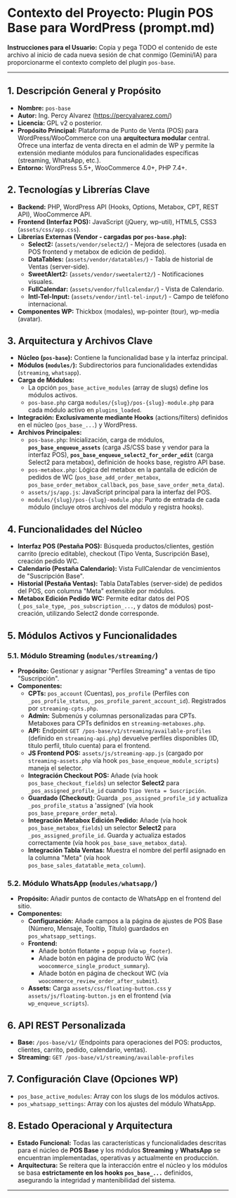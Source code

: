 # Contexto del Proyecto: Plugin POS Base para WordPress (prompt.md)

**Instrucciones para el Usuario:** Copia y pega TODO el contenido de este archivo al inicio de cada nueva sesión de chat conmigo (Gemini/IA) para proporcionarme el contexto completo del plugin `pos-base`.

---

## 1. Descripción General y Propósito

*   **Nombre:** `pos-base`
*   **Autor:** Ing. Percy Alvarez (https://percyalvarez.com/)
*   **Licencia:** GPL v2 o posterior.
*   **Propósito Principal:** Plataforma de Punto de Venta (POS) para WordPress/WooCommerce con una **arquitectura modular** central. Ofrece una interfaz de venta directa en el admin de WP y permite la extensión mediante módulos para funcionalidades específicas (streaming, WhatsApp, etc.).
*   **Entorno:** WordPress 5.5+, WooCommerce 4.0+, PHP 7.4+.

## 2. Tecnologías y Librerías Clave

*   **Backend:** PHP, WordPress API (Hooks, Options, Metabox, CPT, REST API), WooCommerce API.
*   **Frontend (Interfaz POS):** JavaScript (jQuery, wp-util), HTML5, CSS3 (`assets/css/app.css`).
*   **Librerías Externas (Vendor - cargadas por `pos-base.php`):**
    *   **Select2:** (`assets/vendor/select2/`) - Mejora de selectores (usada en POS frontend y metabox de edición de pedido).
    *   **DataTables:** (`assets/vendor/datatables/`) - Tabla de historial de Ventas (server-side).
    *   **SweetAlert2:** (`assets/vendor/sweetalert2/`) - Notificaciones visuales.
    *   **FullCalendar:** (`assets/vendor/fullcalendar/`) - Vista de Calendario.
    *   **Intl-Tel-Input:** (`assets/vendor/intl-tel-input/`) - Campo de teléfono internacional.
*   **Componentes WP:** Thickbox (modales), wp-pointer (tour), wp-media (avatar).

## 3. Arquitectura y Archivos Clave

*   **Núcleo (`pos-base`):** Contiene la funcionalidad base y la interfaz principal.
*   **Módulos (`modules/`):** Subdirectorios para funcionalidades extendidas (`streaming`, `whatsapp`).
*   **Carga de Módulos:**
    *   La opción `pos_base_active_modules` (array de slugs) define los módulos activos.
    *   `pos-base.php` carga `modules/{slug}/pos-{slug}-module.php` para cada módulo activo en `plugins_loaded`.
*   **Integración:** **Exclusivamente mediante Hooks** (actions/filters) definidos en el núcleo (`pos_base_...`) y WordPress.
*   **Archivos Principales:**
    *   `pos-base.php`: Inicialización, carga de módulos, **`pos_base_enqueue_assets`** (carga JS/CSS base y vendor para la interfaz POS), **`pos_base_enqueue_select2_for_order_edit`** (carga Select2 para metabox), definición de hooks base, registro API base.
    *   `pos-metabox.php`: Lógica del metabox en la pantalla de edición de pedidos de WC (`pos_base_add_order_metabox`, `pos_base_order_metabox_callback`, `pos_base_save_order_meta_data`).
    *   `assets/js/app.js`: JavaScript principal para la interfaz del POS.
    *   `modules/{slug}/pos-{slug}-module.php`: Punto de entrada de cada módulo (incluye otros archivos del módulo y registra hooks).

## 4. Funcionalidades del Núcleo

*   **Interfaz POS (Pestaña POS):** Búsqueda productos/clientes, gestión carrito (precio editable), checkout (Tipo Venta, Suscripción Base), creación pedido WC.
*   **Calendario (Pestaña Calendario):** Vista FullCalendar de vencimientos de "Suscripción Base".
*   **Historial (Pestaña Ventas):** Tabla DataTables (server-side) de pedidos del POS, con columna "Meta" extensible por módulos.
*   **Metabox Edición Pedido WC:** Permite editar datos del POS (`_pos_sale_type`, `_pos_subscription_...`, y datos de módulos) post-creación, utilizando Select2 donde corresponde.

## 5. Módulos Activos y Funcionalidades

### 5.1. Módulo Streaming (`modules/streaming/`)

*   **Propósito:** Gestionar y asignar "Perfiles Streaming" a ventas de tipo "Suscripción".
*   **Componentes:**
    *   **CPTs:** `pos_account` (Cuentas), `pos_profile` (Perfiles con `_pos_profile_status`, `_pos_profile_parent_account_id`). Registrados por `streaming-cpts.php`.
    *   **Admin:** Submenús y columnas personalizadas para CPTs. Metaboxes para CPTs definidos en `streaming-metaboxes.php`.
    *   **API:** Endpoint `GET /pos-base/v1/streaming/available-profiles` (definido en `streaming-api.php`) devuelve perfiles disponibles (ID, título perfil, título cuenta) para el frontend.
    *   **JS Frontend POS:** `assets/js/streaming-app.js` (cargado por `streaming-assets.php` vía hook `pos_base_enqueue_module_scripts`) maneja el selector.
    *   **Integración Checkout POS:** Añade (vía hook `pos_base_checkout_fields`) un selector **Select2** para `_pos_assigned_profile_id` cuando `Tipo Venta = Suscripción`.
    *   **Guardado (Checkout):** Guarda `_pos_assigned_profile_id` y actualiza `_pos_profile_status` a 'assigned' (vía hook `pos_base_prepare_order_meta`).
    *   **Integración Metabox Edición Pedido:** Añade (vía hook `pos_base_metabox_fields`) un selector **Select2** para `_pos_assigned_profile_id`. Guarda y actualiza estados correctamente (vía hook `pos_base_save_metabox_data`).
    *   **Integración Tabla Ventas:** Muestra el nombre del perfil asignado en la columna "Meta" (vía hook `pos_base_sales_datatable_meta_column`).

### 5.2. Módulo WhatsApp (`modules/whatsapp/`)

*   **Propósito:** Añadir puntos de contacto de WhatsApp en el frontend del sitio.
*   **Componentes:**
    *   **Configuración:** Añade campos a la página de ajustes de POS Base (Número, Mensaje, Tooltip, Título) guardados en `pos_whatsapp_settings`.
    *   **Frontend:**
        *   Añade botón flotante + popup (vía `wp_footer`).
        *   Añade botón en página de producto WC (vía `woocommerce_single_product_summary`).
        *   Añade botón en página de checkout WC (vía `woocommerce_review_order_after_submit`).
    *   **Assets:** Carga `assets/css/floating-button.css` y `assets/js/floating-button.js` en el frontend (vía `wp_enqueue_scripts`).

## 6. API REST Personalizada

*   **Base:** `/pos-base/v1/` (Endpoints para operaciones del POS: productos, clientes, carrito, pedido, calendario, ventas).
*   **Streaming:** `GET /pos-base/v1/streaming/available-profiles`

## 7. Configuración Clave (Opciones WP)

*   `pos_base_active_modules`: Array con los slugs de los módulos activos.
*   `pos_whatsapp_settings`: Array con los ajustes del módulo WhatsApp.

## 8. Estado Operacional y Arquitectura

*   **Estado Funcional:** Todas las características y funcionalidades descritas para el núcleo de **POS Base** y los módulos **Streaming** y **WhatsApp** se encuentran implementadas, operativas y actualmente en producción.
*   **Arquitectura:** Se reitera que la interacción entre el núcleo y los módulos se basa **estrictamente en los hooks `pos_base_...`** definidos, asegurando la integridad y mantenibilidad del sistema.

---
